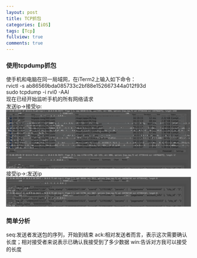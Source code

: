```yaml
---
layout: post
title: TCP抓包
categories: [iOS]
tags: [Tcp]
fullview: true
comments: true
---
```


### 使用tcpdump抓包
使手机和电脑在同一局域网，在iTerm2上输入如下命令：<br>
rvictl -s ab86569bda085733c2bf88e152667344a012f93d<br>
sudo tcpdump -i rvi0 -AAl<br>
现在已经开始监听手机的所有网络请求<br>
发送ip->接受ip:<br>
![pic1](assets/media/tcp_send_data.png)
接受ip->:发送ip<br>
![pic2](assets/media/tcp_receive_data.png)


### 简单分析
seq:发送者发送包的序列，开始到结束
ack:相对发送者而言，表示这次需要确认长度；相对接受者来说表示已确认我接受到了多少数据
win:告诉对方我可以接受的长度





